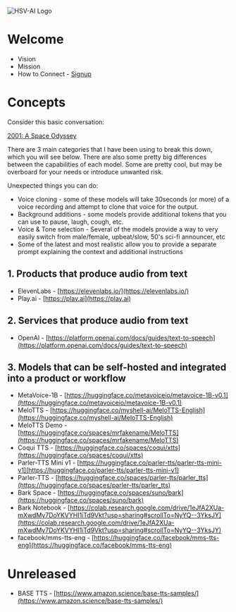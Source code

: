 ![HSV-AI Logo](https://hsv.ai/wp-content/uploads/2022/03/logo_v11_2022.png)


# Welcome

- Vision
- Mission
- How to Connect - [Signup](https://hsv.ai/subscribe)

# Concepts

Consider this basic conversation:

[2001: A Space Odyssey](https://youtu.be/Wy4EfdnMZ5g)

There are 3 main categories that I have been using to break this down, which you will see below. There are also some pretty big differences between the capabilities of each model. Some are pretty cool, but may be overboard for your needs or introduce unwanted risk.

Unexpected things you can do:
- Voice cloning - some of these models will take 30seconds (or more) of a voice recording and attempt to clone that voice for the output.
- Background additions - some models provide additional tokens that you can use to pause, laugh, cough, etc.
- Voice & Tone selection - Several of the models provide a way to very easily switch from male/female, upbeat/slow, 50's sci-fi announcer, etc
- Some of the latest and most realistic allow you to provide a separate prompt explaining the context and additional instructions

## 1. Products that produce audio from text

- ElevenLabs - [https://elevenlabs.io/](https://elevenlabs.io/)
- Play.ai - [https://play.ai](https://play.ai)

## 2. Services that produce audio from text

- OpenAI - [https://platform.openai.com/docs/guides/text-to-speech](https://platform.openai.com/docs/guides/text-to-speech)

## 3. Models that can be self-hosted and integrated into a product or workflow

- MetaVoice-1B - [https://huggingface.co/metavoiceio/metavoice-1B-v0.1](https://huggingface.co/metavoiceio/metavoice-1B-v0.1)
- MeloTTS - [https://huggingface.co/myshell-ai/MeloTTS-English](https://huggingface.co/myshell-ai/MeloTTS-English)
- MeloTTS Demo - [https://huggingface.co/spaces/mrfakename/MeloTTS](https://huggingface.co/spaces/mrfakename/MeloTTS)
- Coqui TTS - [https://huggingface.co/spaces/coqui/xtts](https://huggingface.co/spaces/coqui/xtts)
- Parler-TTS Mini v1 - [https://huggingface.co/parler-tts/parler-tts-mini-v1](https://huggingface.co/parler-tts/parler-tts-mini-v1)
- Parler-TTS - [https://huggingface.co/spaces/parler-tts/parler_tts](https://huggingface.co/spaces/parler-tts/parler_tts)
- Bark Space - [https://huggingface.co/spaces/suno/bark](https://huggingface.co/spaces/suno/bark)
- Bark Notebook - [https://colab.research.google.com/drive/1eJfA2XUa-mXwdMy7DoYKVYHI1iTd9Vkt?usp=sharing#scrollTo=NyYQ--3YksJY](https://colab.research.google.com/drive/1eJfA2XUa-mXwdMy7DoYKVYHI1iTd9Vkt?usp=sharing#scrollTo=NyYQ--3YksJY)
- facebook/mms-tts-eng - [https://huggingface.co/facebook/mms-tts-eng](https://huggingface.co/facebook/mms-tts-eng)


# Unreleased
- BASE TTS - [https://www.amazon.science/base-tts-samples/](https://www.amazon.science/base-tts-samples/)
